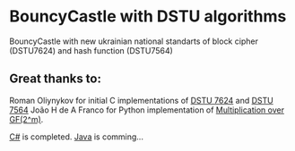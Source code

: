 # BouncyCastle with DSTU algorithms

BouncyCastle with new ukrainian national standarts of block cipher (DSTU7624) and hash function (DSTU7564)

## Great thanks to:

Roman Oliynykov for initial C implementations of [DSTU 7624](https://github.com/Roman-Oliynykov/Kalyna-reference) and [DSTU 7564](https://github.com/Roman-Oliynykov/Kupyna-reference)
João H de A Franco for Python implementation of [Multiplication over GF(2^m)](https://jhafranco.com/2012/02/17/multiplication-over-the-binary-finite-field-gf2m/).

[C#](https://www.bouncycastle.org/csharp/index.html) is completed. [Java](https://www.bouncycastle.org/java.html) is comming...

